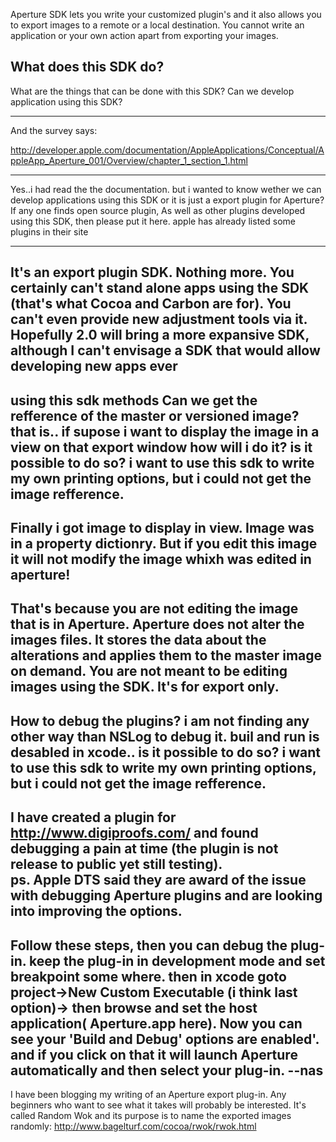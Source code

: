 Aperture SDK lets you write your customized plugin's and it also allows you to export images to a remote or a local destination.
You cannot write an application or your own action apart from exporting your images.

What does this SDK do?
----
What are the things that can be done with this SDK? Can we develop application using this SDK?

----

And the survey says:

http://developer.apple.com/documentation/AppleApplications/Conceptual/AppleApp_Aperture_001/Overview/chapter_1_section_1.html

----
Yes..i had read the the documentation. but i wanted to know wether we can develop applications using this SDK or it is just a export plugin for Aperture?
If any one finds open source plugin, As well as other plugins developed  using this SDK, then please put it here. apple has already listed some plugins in their site

----
It's an export plugin SDK.  Nothing more.  You certainly can't stand alone apps using the SDK (that's what Cocoa and Carbon are for).  You can't even provide new adjustment tools via it.  Hopefully 2.0 will bring a more expansive SDK, although I can't envisage a SDK that would allow developing new apps ever
----
using this sdk methods Can we get the refference of the master or versioned image? that is.. if supose i want to display the image in a view on that export window how will i do it? 
is it possible to do so? i want to use this sdk to write my own printing options, but i could not get the image refference. 
----
Finally i got image to display in view. Image was in a property dictionry. But if you edit this image it will not modify the image whixh was edited in aperture!
----
That's because you are not editing the image that is in Aperture.  Aperture does not alter the images files.  It stores the data about the alterations and applies them to the master image on demand.  You are not meant to be editing images using the SDK.  It's for export only.
----
How to debug the plugins? i am not finding any other way than NSLog to debug it. buil and run is desabled in xcode..
is it possible to do so? i want to use this sdk to write my own printing options, but i could not get the image refference. 
----
I have created a plugin for http://www.digiproofs.com/ and found debugging a pain at time (the plugin is not release to public yet still testing).   
ps. Apple DTS said they are award of the issue with debugging Aperture plugins and are looking into improving the options.
----
Follow these steps, then you can debug the plug-in. keep the plug-in in development mode and set breakpoint some where. then in xcode goto project->New Custom Executable (i think last option)-> then browse and set the host application( Aperture.app here). Now you can see your 'Build and Debug' options are enabled'. and if you click on that it will launch Aperture automatically and then select your plug-in.                                              --nas
----
I have been blogging my writing of an Aperture export plug-in. Any beginners who want to see what it takes will probably be interested. It's called Random Wok and its purpose is to name the exported images randomly:
http://www.bagelturf.com/cocoa/rwok/rwok.html
